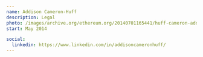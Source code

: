 ```yaml
---
name: Addison Cameron-Huff
description: Legal
photo: /images/archive.org/ethereum.org/20140701165441/huff-cameron-addison.jpg
start: May 2014

social:
  linkedin: https://www.linkedin.com/in/addisoncameronhuff/
---
```

